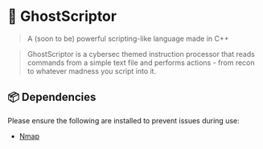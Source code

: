 # 👻 GhostScriptor

> A (soon to be) powerful scripting-like language made in C++

> GhostScriptor is a cybersec themed instruction processor that reads commands from a simple text file and performs actions - from recon to whatever madness you script into it.


## 📦 Dependencies  
Please ensure the following are installed to prevent issues during use:

- [Nmap](https://nmap.org/download.html)



